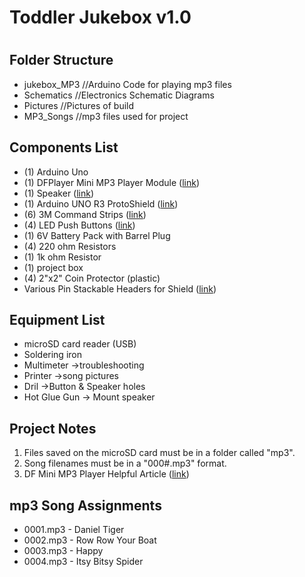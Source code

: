 
<html>
<h1>Toddler Jukebox v1.0<h1>
<body>


<h2>Folder Structure</h2>

<ul>
  <li>jukebox_MP3 //Arduino Code for playing mp3 files</li>
  <li>Schematics //Electronics Schematic Diagrams</li>
  <li>Pictures //Pictures of build</li>
  <li>MP3_Songs	//mp3 files used for project</li>
</ul>

<h2>Components List</h2>
<ul>
  <li>(1) Arduino Uno</li>
  <li>(1) DFPlayer Mini MP3 Player Module (<a href="https://www.amazon.com/gp/product/B07TD91R5X/ref=ppx_yo_dt_b_asin_image_o00_s01?ie=UTF8&psc=1">link</a>)</li>
  <li>(1) Speaker (<a href="https://www.amazon.com/gp/product/B07GJ4GH67/ref=ppx_yo_dt_b_asin_title_o00_s00?ie=UTF8&psc=1">link</a>)</li>
  <li>(1) Arduino UNO R3 ProtoShield (<a href="https://www.amazon.com/gp/product/B00HHYBWPO/ref=ppx_yo_dt_b_asin_title_o00_s00?ie=UTF8&psc=1">link</a>)</li>
  <li>(6) 3M Command Strips (<a href="https://www.amazon.com/gp/product/B073XRDYF4/ref=ppx_yo_dt_b_asin_title_o00_s01?ie=UTF8&psc=1">link</a>)</li>
  <li>(4) LED Push Buttons (<a href="https://www.amazon.com/gp/product/B0816R824L/ref=ppx_yo_dt_b_asin_title_o04_s01?ie=UTF8&psc=1">link</a>)</li>
  <li>(1) 6V Battery Pack with Barrel Plug</li>
  <li>(4) 220 ohm Resistors</li>
  <li>(1) 1k ohm Resistor</li>
  <li>(1) project box</li>
  <li>(4) 2"x2" Coin Protector (plastic)</li>
  <li>Various Pin Stackable Headers for Shield (<a href="https://www.amazon.com/gp/product/B07CWSXY7P/ref=ppx_od_dt_b_asin_title_s00?ie=UTF8&psc=1">link</a>)</li>
</ul>

  
<h2>Equipment List</h2>
<ul>
  <li>microSD card reader (USB)</li>
  <li>Soldering iron</li>
  <li>Multimeter ->troubleshooting</li>
  <li>Printer ->song pictures</li>
  <li>Dril ->Button & Speaker holes</li>
  <li>Hot Glue Gun -> Mount speaker</li>
</ul> 

<h2>Project Notes</h2>
<ol>
  <li>Files saved on the microSD card must be in a folder called "mp3".</li>
  <li>Song filenames must be in a "000#.mp3" format.</li>
  <li>DF Mini MP3 Player Helpful Article (<a href="https://wiki.dfrobot.com/DFPlayer_Mini_SKU_DFR0299">link</a>)</li>
</ol>

<h2>mp3 Song Assignments</h2>
<ul>
  <li>0001.mp3 - Daniel Tiger</li>
  <li>0002.mp3 - Row Row Your Boat</li>
  <li>0003.mp3 - Happy</li>
  <li>0004.mp3 - Itsy Bitsy Spider</li>
</ul>
</body>
</html>

